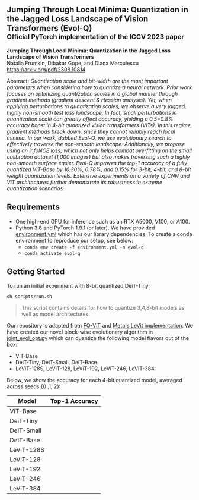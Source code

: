 ## Jumping Through Local Minima: Quantization in the Jagged Loss Landscape of Vision Transformers (Evol-Q) <br><sub>Official PyTorch implementation of the ICCV 2023 paper</sub>



**Jumping Through Local Minima: Quantization in the Jagged Loss Landscape of Vision Transformers**<br>
Natalia Frumkin, Dibakar Gope, and Diana Marculescu
<br>https://arxiv.org/pdf/2308.10814<br>

Abstract: *Quantization scale and bit-width are the most important parameters when considering how to quantize a neural network. Prior work focuses on optimizing quantization scales in a global manner through gradient methods (gradient descent \& Hessian analysis). Yet, when applying perturbations to quantization scales, we observe a very jagged, highly non-smooth test loss landscape. In fact, small perturbations in quantization scale can greatly affect accuracy, yielding a 0.5−0.8% accuracy boost in 4-bit quantized vision transformers (ViTs). In this regime, gradient methods break down, since they cannot reliably reach local minima. In our work, dubbed Evol-Q, we use evolutionary search to effectively traverse the non-smooth landscape. Additionally, we propose using an infoNCE loss, which not only helps combat overfitting on the small calibration dataset (1,000 images) but also makes traversing such a highly non-smooth surface easier. Evol-Q improves the top-1 accuracy of a fully quantized ViT-Base by 10.30%, 0.78%, and 0.15% for 3-bit, 4-bit, and 8-bit weight quantization levels. Extensive experiments on a variety of CNN and ViT architectures further demonstrate its robustness in extreme quantization scenarios.*

## Requirements
* One high-end GPU for inference such as an RTX A5000, V100, or A100.
* Python 3.8 and PyTorch 1.9.1 (or later). We have provided [environment.yml](./environment.yml) which has our library dependencies. To create a conda environment to reproduce our setup, see below:
    - `conda env create -f environment.yml -n evol-q`
    - `conda activate evol-q`

## Getting Started

To run an initial experiment with 8-bit quantized DeiT-Tiny:

```sh scripts/run.sh```

> This script contains details for how to quantize 3,4,8-bit models as well as model architectures.

Our repository is adapted from [FQ-ViT](https://github.com/megvii-research/FQ-ViT) and [Meta's LeVit implementation](https://github.com/facebookresearch/LeViT). We have created our novel block-wise evolutionary algorithm in [joint_evol_opt.py](./joint_evol_opt.py) which can quantize the following model flavors out of the box:

* ViT-Base
* DeiT-Tiny, DeiT-Small, DeiT-Base
* LeViT-128S, LeViT-128, LeViT-192, LeViT-246, LeViT-384

Below, we show the accuracy for each 4-bit quantized model, averaged across seeds {0 ,1, 2}:

| Model    | Top-1 Accuracy |
| -------- | ------- |
| ViT-Base |  |
| DeiT-Tiny|  |
| DeiT-Small|  |
| DeiT-Base|  |
| LeViT-128S|  |
| LeViT-128|  |
| LeViT-192|  |
| LeViT-246|  |
| LeViT-384|  |
